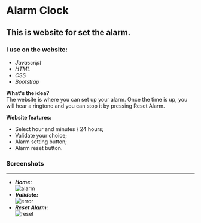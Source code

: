 # Alarm Clock

## This is website for set the alarm.

### I use on the website:

- _Javascript_<br/>
- _HTML_<br/>
- _CSS_<br/>
- _Bootstrap_<br/>

**What's the idea?** <br/>
The website is where you can set up your alarm.
Once the time is up, you will hear a ringtone and you can stop it by pressing Reset Alarm.

**Website features:**

- Select hour and minutes / 24 hours;
- Validate your choice;
- Alarm setting button;
- Alarm reset button.

### Screenshots

---

- **_Home:_** <br />
  ![alarm](https://github.com/IliyanaStoyanova/alarm-clock/assets/52379824/9fdc6d65-5cd7-477d-b771-bd98753de29b) <br />
- **_Validate:_** <br />
  ![error](https://github.com/IliyanaStoyanova/alarm-clock/assets/52379824/f0887c7c-4555-473d-9d89-7c024688a0e1) <br />
- **_Reset Alarm:_** <br />
  ![reset](https://github.com/IliyanaStoyanova/alarm-clock/assets/52379824/a7472b55-3e5a-49fa-8073-a387226421b2)
